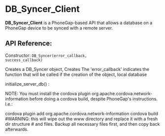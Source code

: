 <h1> DB_Syncer_Client </h1>

<strong>DB_Syncer_Client</strong> is a PhoneGap-based API that allows a database on a PhoneGap device to be synced with a remote server.

<h2>API Reference:</h2>

Constructor: <code>DB_Syncer(error_callback, success_callback)</code>

Creates a DB_Syncer object, Creates The 'error_callback' indicates the function that will be called if
the creation of the object, local database

initialize_server_db() : 

 


NOTE: You must install the cordova plugin org.apache.cordova.network-information before doing a cordova
build, despite PhoneGap's instructions.  I.e.:

cordova plugin add org.apache.cordova.network-information
cordova build  #WARNING: this will wipe out the www directory and replace it with a fresh dir structure
               # and files.  Backup all necessary files first, and then copy back afterwards.